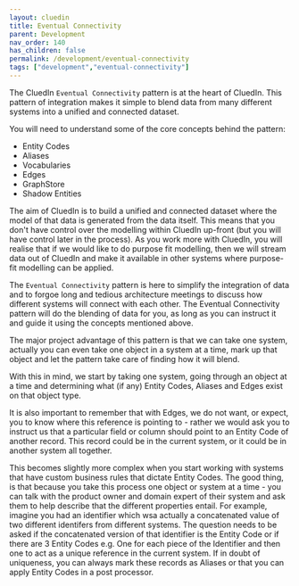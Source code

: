 ```yaml
---
layout: cluedin
title: Eventual Connectivity
parent: Development
nav_order: 140
has_children: false
permalink: /development/eventual-connectivity
tags: ["development","eventual-connectivity"]
---
```


The CluedIn `Eventual Connectivity` pattern is at the heart of CluedIn. This pattern of integration makes it simple to blend data from many different systems into a unified and connected dataset. 

You will need to understand some of the core concepts behind the pattern:

 - Entity Codes
 - Aliases
 - Vocabularies
 - Edges
 - GraphStore
 - Shadow Entities

 The aim of CluedIn is to build a unified and connected dataset where the model of that data is generated from the data itself. This means that you don't have control over the modelling within CluedIn up-front (but you will have control later in the process). As you work more with CluedIn, you will realise that if we would like to do purpose fit modelling, then we will stream data out of CluedIn and make it available in other systems where purpose-fit modelling can be applied. 

 The `Eventual Connectivity` pattern is here to simplify the integration of data and to forgoe long and tedious architecture meetings to discuss how different systems will connect with each other. The Eventual Connectivity pattern will do the blending of data for you, as long as you can instruct it and guide it using the concepts mentioned above. 

 The major project advantage of this pattern is that we can take one system, actually you can even take one object in a system at a time, mark up that object and let the pattern take care of finding how it will blend. 

 With this in mind, we start by taking one system, going through an object at a time and determining what (if any) Entity Codes, Aliases and Edges exist on that object type. 

 It is also important to remember that with Edges, we do not want, or expect, you to know where this reference is pointing to - rather we would ask you to instruct us that a particular field or column should point to an Entity Code of another record. This record could be in the current system, or it could be in another system all together. 

 This becomes slightly more complex when you start working with systems that have custom business rules that dictate Entity Codes. The good thing, is that because you take this process one object or system at a time - you can talk with the product owner and domain expert of their system and ask them to help describe that the different properties entail. For example, imagine you had an identifier which wsa actually a concatenated value of two different identifers from different systems. The question needs to be asked if the concatenated version of that identifier is the Entity Code or if there are 3 Entity Codes e.g. One for each piece of the Identifier and then one to act as a unique reference in the current system. If in doubt of uniqueness, you can always mark these records as Aliases or that you can apply Entity Codes in a post processor. 